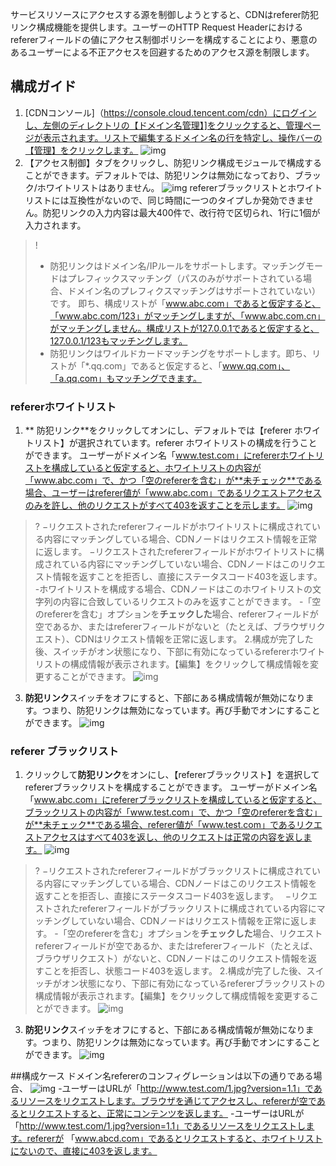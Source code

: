 サービスリソースにアクセスする源を制御しようとすると、CDNはreferer防犯リンク構成機能を提供します。ユーザーのHTTP Request Headerにおけるrefererフィールドの値にアクセス制御ポリシーを構成することにより、悪意のあるユーザーによる不正アクセスを回避するためのアクセス源を制限します。
## 構成ガイド

1. [CDNコンソール]（https://console.cloud.tencent.com/cdn）にログインし、左側のディレクトリの【ドメイン名管理】]をクリックすると、管理ページが表示されます。リストで編集するドメイン名の行を特定し、操作バーの【管理】をクリックします。
![img](https://main.qcloudimg.com/raw/99e0c24b4530c30b9abe27325bb1b317.png)
2. 【アクセス制御】タブをクリックし、防犯リンク構成モジュールで構成することができます。デフォルトでは、防犯リンクは無効になっており、ブラック/ホワイトリストはありません。
![img](https://main.qcloudimg.com/raw/56110bcf45df710945235bb7c08e5d29.png)
	refererブラックリストとホワイトリストには互換性がないので、同じ時間に一つのタイプしか発効できません。防犯リンクの入力内容は最大400件で、改行符で区切られ、1行に1個が入力されます。
	
>!
> - 防犯リンクはドメイン名/IPルールをサポートします。マッチングモードはプレフィックスマッチング（パスのみがサポートされている場合、ドメイン名のプレフィクスマッチングはサポートされていない）です。 即ち、構成リストが「www.abc.com」であると仮定すると、「www.abc.com/123」がマッチングしますが、「www.abc.com.cn」がマッチングしません。構成リストが127.0.0.1であると仮定すると、127.0.0.1/123もマッチングします。
> - 防犯リンクはワイルドカードマッチングをサポートします。即ち、リストが「*.qq.com」であると仮定すると、「www.qq.com」、「a.qq.com」もマッチングできます。

### refererホワイトリスト
1. ** 防犯リンク**をクリックしてオンにし、デフォルトでは【referer ホワイトリスト】が選択されています。referer ホワイトリストの構成を行うことができます。
   ユーザーがドメイン名「www.test.com」にrefererホワイトリストを構成していると仮定すると、ホワイトリストの内容が「www.abc.com」で、かつ「空のrefererを含む」が**未チェック**である場合、ユーザーはreferer値が「www.abc.com」であるリクエストアクセスのみを許し、他のリクエストがすべて403を返すことを示します。
   ![img](https://main.qcloudimg.com/raw/6f3a737f65e449f523e1675eaedaf0cc.png)
>?
>−リクエストされたrefererフィールドがホワイトリストに構成されている内容にマッチングしている場合、CDNノードはリクエスト情報を正常に返します。
>−リクエストされたrefererフィールドがホワイトリストに構成されている内容にマッチングしていない場合、CDNノードはこのリクエスト情報を返すことを拒否し、直接にステータスコード403を返します。　
>-ホワイトリストを構成する場合、CDNノードはこのホワイトリストの文字列の内容に合致しているリクエストのみを返すことができます。
>-「空のrefererを含む」オプションを**チェックした**場合、refererフィールドが空であるか、またはrefererフィールドがないと（たとえば、ブラウザリクエスト）、CDNはリクエスト情報を正常に返します。
2.構成が完了した後、スイッチがオン状態になり、下部に有効になっているrefererホワイトリストの構成情報が表示されます。【編集】をクリックして構成情報を変更することができます。
![img](https://main.qcloudimg.com/raw/dff4308fc9d07f231263eafe7c7aafc9.png)
3. **防犯リンク**スイッチをオフにすると、下部にある構成情報が無効になります。つまり、防犯リンクは無効になっています。再び手動でオンにすることができます。
![img](https://main.qcloudimg.com/raw/192b17814016f3148fc83f17e3bfae05.png)

### referer ブラックリスト
1. クリックして**防犯リンク**をオンにし、【refererブラックリスト】を選択してrefererブラックリストを構成することができます。
   ユーザーがドメイン名「www.abc.com」にrefererブラックリストを構成していると仮定すると、ブラックリストの内容が「www.test.com」で、かつ「空のrefererを含む」が**未チェック**である場合、referer値が「www.test.com」であるリクエストアクセスはすべて403を返し、他のリクエストは正常の内容を返します。
![img](https://main.qcloudimg.com/raw/9f524d173fe917c7523a59fbef8f4b51.png)
>?
>−リクエストされたrefererフィールドがブラックリストに構成されている内容にマッチングしている場合、CDNノードはこのリクエスト情報を返すことを拒否し、直接にステータスコード403を返します。　
>−リクエストされたrefererフィールドがブラックリストに構成されている内容にマッチングしていない場合、CDNノードはリクエスト情報を正常に返します。
>-「空のrefererを含む」オプションを**チェックした**場合、リクエストrefererフィールドが空であるか、またはrefererフィールド（たとえば、ブラウザリクエスト）がないと、CDNノードはこのリクエスト情報を返すことを拒否し、状態コード403を返します。
2.構成が完了した後、スイッチがオン状態になり、下部に有効になっているrefererブラックリストの構成情報が表示されます。【編集】をクリックして構成情報を変更することができます。
![img](https://main.qcloudimg.com/raw/4c7f6a01c0d2f2984bcd3c5a9c0c2f0d.png)
3. **防犯リンク**スイッチをオフにすると、下部にある構成情報が無効になります。つまり、防犯リンクは無効になっています。再び手動でオンにすることができます。
![img](https://main.qcloudimg.com/raw/2796c0a0b56f69e6b56a0ae73db54956.png)

##構成ケース
ドメイン名refererのコンフィグレーションは以下の通りである場合、
![img](https://main.qcloudimg.com/raw/4252af2551ec2d32db072d00011bba41.png)
-ユーザーはURLが「http://www.test.com/1.jpg?version=1.1」であるリソースをリクエストします。ブラウザを通じてアクセスし、refererが空であるとリクエストすると、正常にコンテンツを返します。
-ユーザーはURLが「http://www.test.com/1.jpg?version=1.1」であるリソースをリクエストします。refererが 「www.abcd.com」であるとリクエストすると、ホワイトリストにないので、直接に403を返します。
